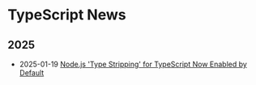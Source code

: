 
# TypeScript News

## 2025
- 2025-01-19 [Node.js 'Type Stripping' for TypeScript Now Enabled by Default](https://developers.slashdot.org/story/25/01/19/0335202/nodejs-type-stripping-for-typescript-now-enabled-by-default)
